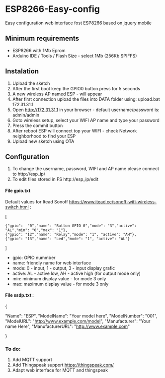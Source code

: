 # ESP8266-Easy-config
Easy configuration web interface fost ESP8266 based on jquery mobile

## Minimum requirements
* ESP8266 with 1Mb Eprom
* Arduino IDE / Tools / Flash Size - select 1Mb (256Kb SPIFFS)

## Instalation
1. Upload the sketch
2. After the first boot keep the GPIO0 button press for 5 seconds
3. A new wireless AP named ESP - <sn> will appear 
4. After first connection upload the files into DATA folder using: upload.bat 172.31.31.1
5. Open http://172.31.31.1 in your browser - default username/password is: admin/admin
6. Goto wireless setup, select your WIFI AP name and type your password
7. Press the commit button
8. After reboot ESP will connect top your WIFI - check Network neighborhood to find your ESP
9. Upload new sketch using OTA

## Configuration 
1. To change the username, password, WIFI and AP name please connect to http://esp_ip/
2. To edit files stored in FS http://esp_ip/edit

#### File gpio.txt 
Default values for Itead Sonoff https://www.itead.cc/sonoff-wifi-wireless-switch.html :

[

	{"gpio":  "0","name": "Button GPIO 0","mode": "3","active": "AL","min": "0","max": "1"},
	{"gpio": "12","name": "Relay","mode": "1", "active": "AH"},
	{"gpio": "13","name": "Led","mode": "1", "active": "AL"}
	
]

* gpio: GPIO nummber
* name: friendly name for web interface
* mode: 0 - input, 1 - output, 3 - input display grafic
* active: AL - active low, AH - active high (for output mode only)
* min: minimum display value - for mode 3 only
* max: maximum display value - for mode 3 only

#### File ssdp.txt :
{

  "Name": "ESP",
  "ModelName": "Your model here",
  "ModelNumber": "001",
  "ModelURL": "http://www.example.com/model",
  "Manufacturer": "Your name Here",
  "ManufacturerURL": "http://www.example.com"

}

### To do:

1. Add MQTT support
2. Add Thingspeak support https://thingspeak.com/
3. Adapt web interface for MQTT and thingspeak




